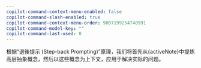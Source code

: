 ```yaml
---
copilot-command-context-menu-enabled: false
copilot-command-slash-enabled: true
copilot-command-context-menu-order: 9007199254740991
copilot-command-model-key: ""
copilot-command-last-used: 0
---
```

根据“退後提示 (Step-back Prompting)”原理，我们将首先从{activeNote}中提炼高层抽象概念，然后以这些概念为上下文，应用于解决实际的问题。